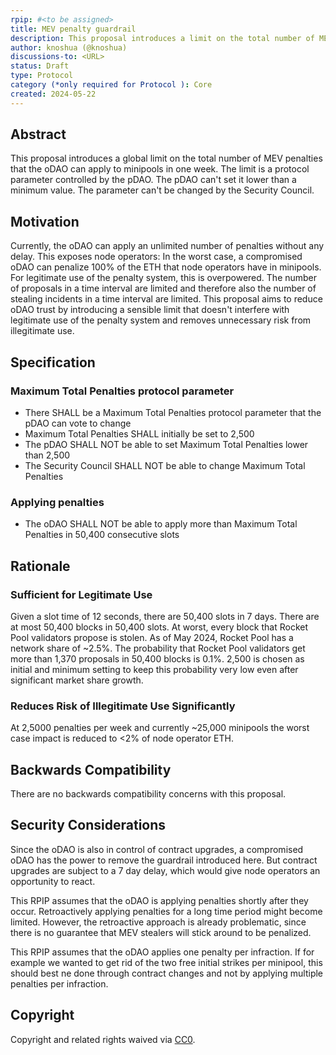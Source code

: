 ```yaml
---
rpip: #<to be assigned>
title: MEV penalty guardrail
description: This proposal introduces a limit on the total number of MEV penalties that the oDAO can apply to minipools in one week.
author: knoshua (@knoshua)
discussions-to: <URL>
status: Draft
type: Protocol 
category (*only required for Protocol ): Core
created: 2024-05-22
---
```



## Abstract
This proposal introduces a global limit on the total number of MEV penalties that the oDAO can apply to minipools in one week. The limit is a protocol parameter controlled by the pDAO. The pDAO can't set it lower than a minimum value. The parameter can't be changed by the Security Council.

## Motivation
Currently, the oDAO can apply an unlimited number of penalties without any delay. This exposes node operators: In the worst case, a compromised oDAO can penalize 100% of the ETH that node operators have in minipools. For legitimate use of the penalty system, this is overpowered. The number of proposals in a time interval are limited and therefore also the number of stealing incidents in a time interval are limited. This proposal aims to reduce oDAO trust by introducing a sensible limit that doesn't interfere with legitimate use of the penalty system and removes unnecessary risk from illegitimate use.

## Specification

### Maximum Total Penalties protocol parameter
- There SHALL be a Maximum Total Penalties protocol parameter that the pDAO can vote to change
- Maximum Total Penalties SHALL initially be set to 2,500
- The pDAO SHALL NOT be able to set Maximum Total Penalties lower than 2,500
- The Security Council SHALL NOT be able to change Maximum Total Penalties


### Applying penalties
- The oDAO SHALL NOT be able to apply more than Maximum Total Penalties in 50,400 consecutive slots

## Rationale

### Sufficient for Legitimate Use
Given a slot time of 12 seconds, there are 50,400 slots in 7 days.
There are at most 50,400 blocks in 50,400 slots. At worst, every block that Rocket Pool validators propose is stolen. As of May 2024, Rocket Pool has a network share of ~2.5%. The probability that Rocket Pool validators get more than 1,370 proposals in 50,400 blocks is 0.1%. 2,500 is chosen as initial and minimum setting to keep this probability very low even after significant market share growth.

### Reduces Risk of Illegitimate Use Significantly
At 2,5000 penalties per week and currently ~25,000 minipools the worst case impact is reduced to <2% of node operator ETH.

## Backwards Compatibility
There are no backwards compatibility concerns with this proposal.

## Security Considerations
Since the oDAO is also in control of contract upgrades, a compromised oDAO has the power to remove the guardrail introduced here. But contract upgrades are subject to a 7 day delay, which would give node operators an opportunity to react.

This RPIP assumes that the oDAO is applying penalties shortly after they occur. Retroactively applying penalties for a long time period might become limited. However, the retroactive approach is already problematic, since there is no guarantee that MEV stealers will stick around to be penalized.

This RPIP assumes that the oDAO applies one penalty per infraction. If for example we wanted to get rid of the two free initial strikes per minipool, this should best ne done through contract changes and not by applying multiple penalties per infraction. 


## Copyright
Copyright and related rights waived via [CC0](https://creativecommons.org/publicdomain/zero/1.0/).
